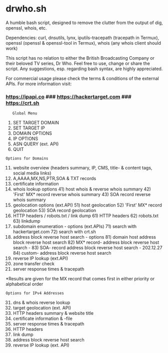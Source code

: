 # drwho.sh
A humble bash script, designed to remove the clutter from the output of dig, openssl, whois, etc. 

Dependencies:
curl, dnsutils, lynx, iputils-tracepath (tracepath in Termux), openssl (openssl & openssl-tool in Termux), whois (any whois client should work)

This script has no relation to either the British Broadcasting Company or their beloved TV series, Dr Who. 
Feel free to use, change or share the script. Any suggestions, esp. regarding bash syntax, are highly appreciated.

For commercial usage please check the terms & conditions of the external APIs.
For more information visit:
### https://ipapi.co ### https://hackertarget.com ### https://crt.sh ###


       Global Menu

   1)  SET TARGET DOMAIN
   2)  SET TARGET IP
   3)  DOMAIN OPTIONS
   4)  IP OPTIONS
   5)  ASN QUERY (ext. API)
   0)  QUIT
   

	Options for Domains

  11)   website overview
        (headers summary, IP, CMS, title- & content tags, social media links)
  12)   A,AAAA,MX,NS,PTR,SOA & TXT records
  13)   certificate information
  14)   whois lookup options
  		41)  host whois & reverse whois summary
  		42)  'First' MX* record reverse whois summary
  		43)  SOA record reverse whois summary
  15)   geolocation options (ext.API)
  		51)  host geolocation
  		52)  'First' MX* record geolocation
  		53)  SOA record geolocation
  16)   HTTP headers / robots.txt / link dump
  		61)  HTTP headers
  		62)  robots.txt
  		63)  linkdump
  17)   subdomain enumeration - options (ext.APIs)
		71)  search with hackertarget.com
		72)  search with crt.sh
  18)   address block reverse host search - options
  		81)  domain host address block reverse host search
  		82)  MX* record- address block reverse host search - 
  		83)  SOA- record address block reverse host search - 202.12.27
  		84)  custom- address block reverse host search
  19)   reverse IP lookup (ext.API)
  20)   zone transfer check
  21)   server response times & tracepath

*Results are given for the MX record that comes first in either priority or alphabetical order

	Options for IPv4 Addresses

  31)   dns & whois reverse lookup
  32)   target geolocation (ext. API)
  33)   HTTP headers summary & website title
  34)   certificate information & -file
  35)   server response times & tracepath
  36)   HTTP headers
  37)   link dump
  38)   address block reverse host search
  39)   reverse IP lookup (ext. API)



